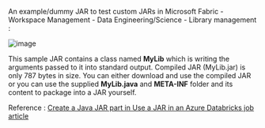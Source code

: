 An example/dummy JAR to test custom JARs in Microsoft Fabric - Workspace Management - Data Engineering/Science - Library management : 

![image](https://github.com/farukc/fabric-samples/assets/4380204/1c353302-49e2-4550-96ca-bdc98c85cdd3)



This sample JAR contains a class named **MyLib** which is writing the arguments passed to it into standard output. Compiled JAR (MyLib.jar) is only 787 bytes in size. You can either download and use the compiled JAR or you can use the supplied **MyLib.java** and **META-INF** folder and its content to package into a JAR yourself. 

Reference : [Create a Java JAR part in Use a JAR in an Azure Databricks job article](https://learn.microsoft.com/en-us/azure/databricks/workflows/jobs/how-to/use-jars-in-workflows#create-a-java-jar)
